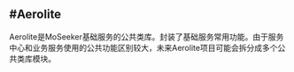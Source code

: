 #Aerolite
----

Aerolite是MoSeeker基础服务的公共类库。封装了基础服务常用功能。由于服务中心和业务服务使用的公共功能区别较大，未来Aerolite项目可能会拆分成多个公共类库模块。
